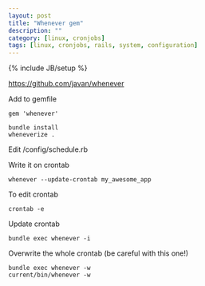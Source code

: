```yaml
---
layout: post
title: "Whenever gem"
description: ""
category: [linux, cronjobs]
tags: [linux, cronjobs, rails, system, configuration]
---
```

{% include JB/setup %}

<https://github.com/javan/whenever>

Add to gemfile

    gem 'whenever'

    bundle install
    wheneverize .
  
Edit /config/schedule.rb
  
Write it on crontab

    whenever --update-crontab my_awesome_app

To edit crontab

    crontab -e

Update crontab

    bundle exec whenever -i

Overwrite the whole crontab (be careful with this one!)

    bundle exec whenever -w
    current/bin/whenever -w
